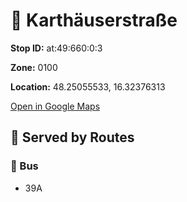 # 🚉 Karthäuserstraße


**Stop ID:** at:49:660:0:3

**Zone:** 0100

**Location:** 48.25055533, 16.32376313

[Open in Google Maps](https://www.google.com/maps?q=48.25055533,16.32376313)

## 🚆 Served by Routes

### 🚌 Bus
- 39A